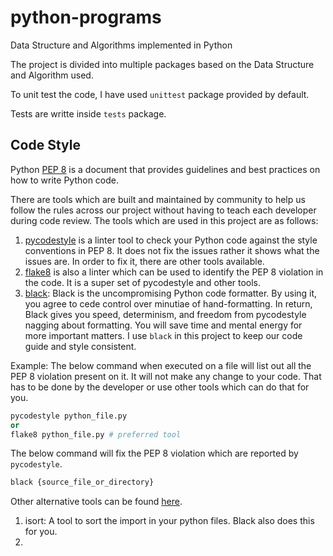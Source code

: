 # python-programs
Data Structure and Algorithms implemented in Python

The project is divided into multiple packages based on the 
Data Structure and Algorithm used.

To unit test the code, I have used `unittest` package provided by default.

Tests are writte inside `tests` package.


## Code Style 
Python [PEP 8](https://peps.python.org/pep-0008/)  is a document that provides guidelines and best practices on how to write Python code.

There are tools which are built and maintained by community to help us follow the rules across our project without 
having to teach each developer during code review. 
The tools which are used in this project are as follows:
1. [pycodestyle](https://pypi.org/project/pycodestyle/)  is a linter tool to check your Python code against the style conventions in PEP 8. It does not fix the issues
   rather it shows what the issues are. In order to fix it, there are other tools available.
2. [flake8](https://flake8.pycqa.org/en/latest/user/index.html) is also a linter which can be used to identify the PEP 8 violation in the code. It is a super set of pycodestyle and other tools.
3. [black](https://github.com/psf/black): Black is the uncompromising Python code formatter. By using it, you agree to cede control over minutiae of hand-formatting. In return, Black gives you speed, determinism, and freedom from pycodestyle nagging about formatting. You will save time and mental energy for more important matters.
I use `black` in this project to keep our code guide and style consistent.


Example: 
The below command when executed on a file will list out all the PEP 8 violation present on it.
It will not make any change to your code. That has to be done by the developer or use other tools
which can do that for you. 
```python
pycodestyle python_file.py
or
flake8 python_file.py # preferred tool
```

The below command will fix the PEP 8 violation which are reported by `pycodestyle`.
```python
black {source_file_or_directory}
```
Other alternative tools can be found [here](https://github.com/pycqa/pycodestyle/wiki/RelatedTools).
1. isort: A tool to sort the import in your python files. Black also does this for you. 
2. 